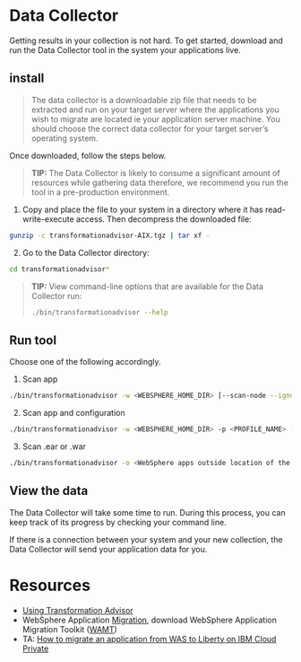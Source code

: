 # Data Collector
Getting results in your collection is not hard. To get started, download and run the Data Collector tool in the system your applications live.

## install

> The data collector is a downloadable zip file that needs to be extracted and run on your target server where the applications you wish to migrate are located ie your application server machine. You should choose the correct data collector for your target server’s operating system.


Once downloaded, follow the steps below.

> **TIP:** The Data Collector is likely to consume a significant amount of resources while gathering data therefore, we recommend you run the tool in a pre-production environment.

1. Copy and place the file to your system in a directory where it has read-write-execute access.
   Then decompress the downloaded file:

```sh
gunzip -c transformationadvisor-AIX.tgz | tar xf -
```

2. Go to the Data Collector directory:

```sh
cd transformationadvisor*
```

> **TIP:** View command-line options that are available for the Data Collector run:
> ```sh
> ./bin/transformationadvisor --help
> ```

## Run tool



Choose one of the following accordingly.

1. Scan app 
```sh
./bin/transformationadvisor -w <WEBSPHERE_HOME_DIR> [--scan-node --ignore-missing-binary --ignore-missing-shared-library]
```

2. Scan app and configuration

```sh
./bin/transformationadvisor -w <WEBSPHERE_HOME_DIR> -p <PROFILE_NAME> [<WSADMIN_USER> <WSADMIN_PASSWORD> --scan-node --ignore-missing-binary --ignore-missing-shared-library]
```

3. Scan .ear or .war

```sh
./bin/transformationadvisor -o <WebSphere apps outside location of the .ear and/or .war files>
```

## View the data
The Data Collector will take some time to run. During this process, you can keep track of its progress by checking your command line.

If there is a connection between your system and your new collection, the Data Collector will send your application data for you.



# Resources

- [Using Transformation Advisor ](https://developer.ibm.com/recipes/tutorials/using-the-transformation-advisor-on-ibm-cloud-private/)
- WebSphere Application [Migration](https://developer.ibm.com/wasdev/docs/migration/), download WebSphere Application Migration Toolkit ([WAMT](https://developer.ibm.com/wasdev/downloads/#asset/tools-WebSphere_Application_Server_Migration_Toolkit))
- TA: [How to migrate an application from WAS to Liberty on IBM Cloud Private](https://developer.ibm.com/recipes/tutorials/transformation-advisor/)